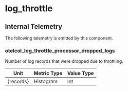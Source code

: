 [comment]: <> (Code generated by mdatagen. DO NOT EDIT.)

# log_throttle

## Internal Telemetry

The following telemetry is emitted by this component.

### otelcol_log_throttle_processor_dropped_logs

Number of log records that were dropped due to throttling.

| Unit | Metric Type | Value Type |
| ---- | ----------- | ---------- |
| {records} | Histogram | Int |
